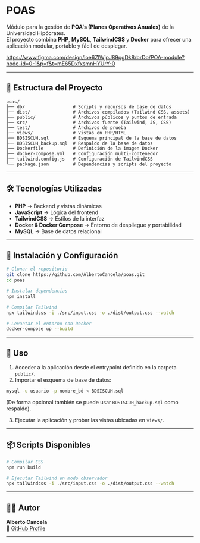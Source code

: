 # POAS

Módulo para la gestión de **POA's (Planes Operativos Anuales)** de la Universidad Hipócrates.  
El proyecto combina **PHP**, **MySQL**, **TailwindCSS** y **Docker** para ofrecer una aplicación modular, portable y fácil de desplegar.

https://www.figma.com/design/loe6ZlWjpJ89pgDk8rbrDo/POA-module?node-id=0-1&p=f&t=mE65DxfxsmnHYUrY-0

---

## 📂 Estructura del Proyecto

```
poas/
├── db/                  # Scripts y recursos de base de datos
├── dist/                # Archivos compilados (Tailwind CSS, assets)
├── public/              # Archivos públicos y puntos de entrada
├── src/                 # Archivos fuente (Tailwind, JS, CSS)
├── test/                # Archivos de prueba
├── views/               # Vistas en PHP/HTML
├── BDSISCUH.sql         # Esquema principal de la base de datos
├── BDSISCUH_backup.sql  # Respaldo de la base de datos
├── Dockerfile           # Definición de la imagen Docker
├── docker-compose.yml   # Configuración multi-contenedor
├── tailwind.config.js   # Configuración de TailwindCSS
└── package.json         # Dependencias y scripts del proyecto
```

---

## 🛠️ Tecnologías Utilizadas

- **PHP** → Backend y vistas dinámicas  
- **JavaScript** → Lógica del frontend  
- **TailwindCSS** → Estilos de la interfaz  
- **Docker & Docker Compose** → Entorno de despliegue y portabilidad  
- **MySQL** → Base de datos relacional  

---

## 🚀 Instalación y Configuración

```bash
# Clonar el repositorio
git clone https://github.com/AlbertoCancela/poas.git
cd poas

# Instalar dependencias
npm install

# Compilar Tailwind
npx tailwindcss -i ./src/input.css -o ./dist/output.css --watch

# Levantar el entorno con Docker
docker-compose up --build
```

---

## 📖 Uso

1. Acceder a la aplicación desde el entrypoint definido en la carpeta `public/`.
2. Importar el esquema de base de datos:

```bash
mysql -u usuario -p nombre_bd < BDSISCUH.sql
```

(De forma opcional también se puede usar `BDSISCUH_backup.sql` como respaldo).

3. Ejecutar la aplicación y probar las vistas ubicadas en `views/`.

---

## 📦 Scripts Disponibles

```bash
# Compilar CSS
npm run build

# Ejecutar Tailwind en modo observador
npx tailwindcss -i ./src/input.css -o ./dist/output.css --watch
```

---

## 👨‍💻 Autor

**Alberto Cancela**  
🔗 [GitHub Profile](https://github.com/AlbertoCancela)

---
